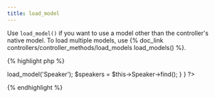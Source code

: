 ```yaml
---
title: load_model
---
```

Use `load_model()` if you want to use a model other than the controller's native model.  To load multiple models, use {% doc_link controllers/controller_methods/load_models load_models() %}.

{% highlight php %}
<?php
// controllers/venues_controller.php
class VenuesController extends MvcPublicController {
  
  public function show() {
    $this->load_model('Speaker');
    $speakers = $this->Speaker->find();
  }
  
}
?>
{% endhighlight %}